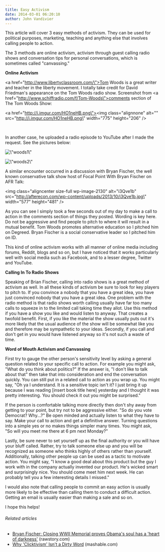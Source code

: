 ```yaml
---
title: Easy Activism
date: 2014-03-01 06:20:10
author: John Vandivier
---
```




This article will cover 3 easy methods of activism. They can be used for political purposes, marketing, teaching and anything else that involves calling people to action.

The 3 methods are online activism, activism through guest calling radio shows and conversation tips for personal conversations, which is sometimes called \"canvassing.\"

<strong>Online Activism</strong>

<a href=\"http://www.libertyclassroom.com/\">Tom Woods</a> is a great writer and teacher in the liberty movement. I totally take credit for David Friedman's appearance on the Tom Woods radio show. Screenshot from <a href=\"http://www.schiffradio.com/f/Tom-Woods\">comments section of The Tom Woods Show</a>:

<a href=\"http://i.imgur.com/HO1neHB.png\"><img class=\"alignnone\" alt=\"\" src=\"http://i.imgur.com/HO1neHB.png\" width=\"775\" height=\"206\" /></a>

&nbsp;

In another case, he uploaded a radio episode to YouTube after I made the request. See the pictures below:
<p style=\"text-align: center;\"><img class=\"aligncenter  wp-image-2128\" alt=\"woods1\" src=\"http://afterecon.com/wp-content/uploads/2013/10/woods1.jpg\" width=\"608\" height=\"379\" /></p>
<p style=\"text-align: center;\"><img class=\"aligncenter  wp-image-2129\" alt=\"woods2\" src=\"http://afterecon.com/wp-content/uploads/2013/10/woods2.png\" width=\"661\" height=\"317\" /></p>
A similar encounter occurred in a discussion with Bryan Fischer, the well known conservative talk show host of Focal Point With Bryan Fischer on AFR Talk:

<img class=\"aligncenter size-full wp-image-2130\" alt=\"i3Qve1b\" src=\"http://afterecon.com/wp-content/uploads/2013/10/i3Qve1b.jpg\" width=\"577\" height=\"481\" />

As you can see I simply took a few seconds out of my day to make a call to action in the comments section of things they posted. Wording is key here. Do not be aggressive and find people to pitch to where it will result in a mutual benefit. Tom Woods promotes alternative education so I pitched him on Degreed. Bryan Fischer is a social conservative leader so I pitched him on ID.

This kind of online activism works with all manner of online media including forums, Reddit, blogs and so on, but I have noticed that it works particularly well with social media such as Facebook, and to a lesser degree, Twitter and YouTube.

<strong>Calling In To Radio Shows</strong>

Speaking of Brian Fischer, calling into radio shows is a great method of activism as well. In all these kinds of activism be sure to look for key players to pitch to. If you convince a nobody that you have a great idea, you have just convinced nobody that you have a great idea. One problem with the radio method is that radio shows worth calling usually have far too many calls to squeeze in to the limited call taking time they allot. Use this method if you have a show you like and would listen to anyway. That creates a twofold benefit. First, if you like the material the show usually puts out it's more likely that the usual audience of the show will be somewhat like you and therefore may be sympathetic to your ideas. Secondly, if you call and don't get in you would have listened anyway so it's not such a waste of time.

<strong>Word of Mouth Activism and Canvassing</strong>

First try to gauge the other person's sensitivity level by asking a general question related to your specific call to action. For example you might ask, \"What do you think about politics?\" If the answer is, \"I don't like to talk about that\" then take that into consideration and end the conversation quickly. You can still put in a related call to action as you wrap up. You might say, \"Oh ya I understand. It is a sensitive topic isn't it? I just bring it up because I was reading [insert book title here] yesterday and I thought it was pretty interesting. You should check it out you might be surprised.\"

If the person is comfortable talking more directly then don't shy away from getting to your point, but try not to be aggressive either. \"So do you vote Democrat? Why...?\" Be open minded and actually listen to what they have to say. Make your call to action and get a definitive answer. Turning questions into a simple yes or no makes things simpler many times. You might ask, \"So will you meet me there at 6 pm next Monday?\"

Lastly, be sure never to set yourself up as the final authority or you will have your bluff called. Rather, try to talk someone else up and you will be recognized as someone who thinks highly of others rather than yourself. Additionally, talking other people up can be used as a tactic to motivate action. You might say, \"I know a good deal about this product but the guy I work with in the company actually invented our product. He's wicked smart and surprisingly nice. You should come meet him next week. He can probably tell you a few interesting details I missed.\"

I would also note that calling people to commit an easy action is usually more likely to be effective than calling them to conduct a difficult action. Getting an email is usually easier than making a sale and so on.

I hope this helps!
<h6 class=\"zemanta-related-title\" style=\"font-size: 1em;\">Related articles</h6>
<ul class=\"zemanta-article-ul\">
	<li class=\"zemanta-article-ul-li\"><a href=\"http://www.rawstory.com/rs/2013/10/02/bryan-fischer-closing-wwii-memorial-proves-obamas-soul-has-a-heart-of-darkness/\" target=\"_blank\">Bryan Fischer: Closing WWII Memorial proves Obama's soul has a 'heart of darkness'</a> (rawstory.com)</li>
	<li class=\"zemanta-article-ul-li\"><a href=\"http://mashable.com/2013/09/25/clickivism/\" target=\"_blank\">Why 'Clicktivism' Isn't a Dirty Word</a> (mashable.com)</li>
</ul>